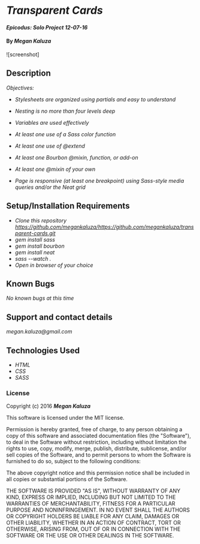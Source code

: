 # _Transparent Cards_

#### _Epicodus: Solo Project 12-07-16_

#### By _**Megan Kaluza**_

![screenshot]

## Description

_Objectives:_

* _Stylesheets are organized using partials and easy to understand_

* _Nesting is no more than four levels deep_

* _Variables are used effectively_

* _At least one use of a Sass color function_

* _At least one use of @extend_

* _At least one Bourbon @mixin, function, or add-on_

* _At least one @mixin of your own_

* _Page is responsive (at least one breakpoint) using Sass-style media queries and/or the Neat grid_

## Setup/Installation Requirements

* _Clone this repository https://github.com/megankaluza/https://github.com/megankaluza/transparent-cards.git_
* _gem install sass_
* _gem install bourbon_
* _gem install neat_
* _sass --watch ._
* _Open in browser of your choice_

## Known Bugs

_No known bugs at this time_

## Support and contact details

  _megan.kaluza@gmail.com_

## Technologies Used

* _HTML_
* _CSS_
* _SASS_

### License

Copyright (c) 2016 **_Megan Kaluza_**

This software is licensed under the MIT license.

Permission is hereby granted, free of charge, to any person obtaining a copy of this software and associated documentation files (the "Software"), to deal in the Software without restriction, including without limitation the rights to use, copy, modify, merge, publish, distribute, sublicense, and/or sell copies of the Software, and to permit persons to whom the Software is furnished to do so, subject to the following conditions:

The above copyright notice and this permission notice shall be included in all copies or substantial portions of the Software.

THE SOFTWARE IS PROVIDED "AS IS", WITHOUT WARRANTY OF ANY KIND, EXPRESS OR IMPLIED, INCLUDING BUT NOT LIMITED TO THE WARRANTIES OF MERCHANTABILITY, FITNESS FOR A PARTICULAR PURPOSE AND NONINFRINGEMENT. IN NO EVENT SHALL THE AUTHORS OR COPYRIGHT HOLDERS BE LIABLE FOR ANY CLAIM, DAMAGES OR OTHER LIABILITY, WHETHER IN AN ACTION OF CONTRACT, TORT OR OTHERWISE, ARISING FROM, OUT OF OR IN CONNECTION WITH THE SOFTWARE OR THE USE OR OTHER DEALINGS IN THE SOFTWARE.
